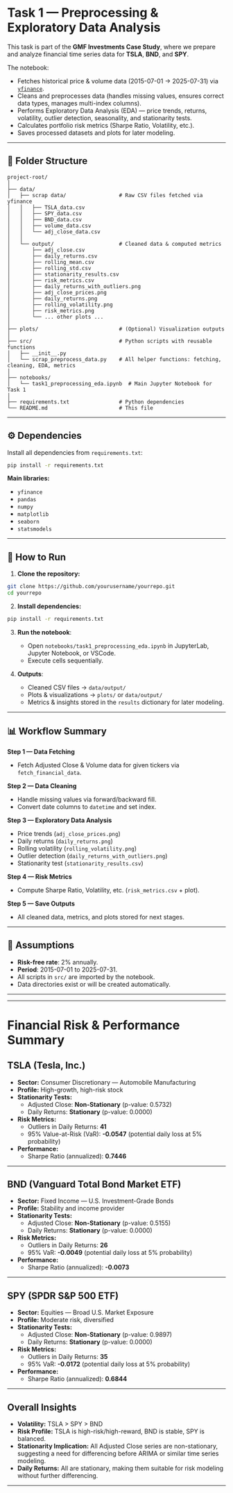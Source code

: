
# Task 1 — Preprocessing & Exploratory Data Analysis

This task is part of the **GMF Investments Case Study**, where we prepare and analyze financial time series data for **TSLA**, **BND**, and **SPY**.

The notebook:

* Fetches historical price & volume data (2015-07-01 → 2025-07-31) via [`yfinance`](https://pypi.org/project/yfinance/).
* Cleans and preprocesses data (handles missing values, ensures correct data types, manages multi-index columns).
* Performs Exploratory Data Analysis (EDA) — price trends, returns, volatility, outlier detection, seasonality, and stationarity tests.
* Calculates portfolio risk metrics (Sharpe Ratio, Volatility, etc.).
* Saves processed datasets and plots for later modeling.

---

## 📂 Folder Structure

```plaintext
project-root/
│
├── data/
│   ├── scrap data/                 # Raw CSV files fetched via yfinance
│   │   ├── TSLA_data.csv
│   │   ├── SPY_data.csv
│   │   ├── BND_data.csv
│   │   ├── volume_data.csv
│   │   └── adj_close_data.csv
│   │
│   └── output/                     # Cleaned data & computed metrics
│       ├── adj_close.csv
│       ├── daily_returns.csv
│       ├── rolling_mean.csv
│       ├── rolling_std.csv
│       ├── stationarity_results.csv
│       ├── risk_metrics.csv
│       ├── daily_returns_with_outliers.png
│       ├── adj_close_prices.png
│       ├── daily_returns.png
│       ├── rolling_volatility.png
│       ├── risk_metrics.png
│       └── ... other plots ...
│
├── plots/                          # (Optional) Visualization outputs
│
├── src/                            # Python scripts with reusable functions
│   ├── __init__.py
│   └── scrap_preprocess_data.py    # All helper functions: fetching, cleaning, EDA, metrics
│
├── notebooks/
│   └── task1_preprocessing_eda.ipynb  # Main Jupyter Notebook for Task 1
│
├── requirements.txt                # Python dependencies
└── README.md                       # This file
```

---

## ⚙️ Dependencies

Install all dependencies from `requirements.txt`:

```bash
pip install -r requirements.txt
```

**Main libraries:**

* `yfinance`
* `pandas`
* `numpy`
* `matplotlib`
* `seaborn`
* `statsmodels`

---

## 🚀 How to Run

1. **Clone the repository:**

```bash
git clone https://github.com/yourusername/yourrepo.git
cd yourrepo
```

2. **Install dependencies:**

```bash
pip install -r requirements.txt
```

3. **Run the notebook**:

   * Open `notebooks/task1_preprocessing_eda.ipynb` in JupyterLab, Jupyter Notebook, or VSCode.
   * Execute cells sequentially.

4. **Outputs**:

   * Cleaned CSV files → `data/output/`
   * Plots & visualizations → `plots/` or `data/output/`
   * Metrics & insights stored in the `results` dictionary for later modeling.

---

## 📊 Workflow Summary

**Step 1 — Data Fetching**

* Fetch Adjusted Close & Volume data for given tickers via `fetch_financial_data`.

**Step 2 — Data Cleaning**

* Handle missing values via forward/backward fill.
* Convert date columns to `datetime` and set index.

**Step 3 — Exploratory Data Analysis**

* Price trends (`adj_close_prices.png`)
* Daily returns (`daily_returns.png`)
* Rolling volatility (`rolling_volatility.png`)
* Outlier detection (`daily_returns_with_outliers.png`)
* Stationarity test (`stationarity_results.csv`)

**Step 4 — Risk Metrics**

* Compute Sharpe Ratio, Volatility, etc. (`risk_metrics.csv` + plot).

**Step 5 — Save Outputs**

* All cleaned data, metrics, and plots stored for next stages.

---

## 📌 Assumptions

* **Risk-free rate**: 2% annually.
* **Period**: 2015-07-01 to 2025-07-31.
* All scripts in `src/` are imported by the notebook.
* Data directories exist or will be created automatically.

---

---
# Financial Risk & Performance Summary

## TSLA (Tesla, Inc.)
- **Sector:** Consumer Discretionary — Automobile Manufacturing  
- **Profile:** High-growth, high-risk stock  
- **Stationarity Tests:**
  - Adjusted Close: **Non-Stationary** (p-value: 0.5732)
  - Daily Returns: **Stationary** (p-value: 0.0000)
- **Risk Metrics:**
  - Outliers in Daily Returns: **41**
  - 95% Value-at-Risk (VaR): **-0.0547** (potential daily loss at 5% probability)
- **Performance:**
  - Sharpe Ratio (annualized): **0.7446**

---

## BND (Vanguard Total Bond Market ETF)
- **Sector:** Fixed Income — U.S. Investment-Grade Bonds  
- **Profile:** Stability and income provider  
- **Stationarity Tests:**
  - Adjusted Close: **Non-Stationary** (p-value: 0.5155)
  - Daily Returns: **Stationary** (p-value: 0.0000)
- **Risk Metrics:**
  - Outliers in Daily Returns: **26**
  - 95% VaR: **-0.0049** (potential daily loss at 5% probability)
- **Performance:**
  - Sharpe Ratio (annualized): **-0.0073**

---

## SPY (SPDR S&P 500 ETF)
- **Sector:** Equities — Broad U.S. Market Exposure  
- **Profile:** Moderate risk, diversified  
- **Stationarity Tests:**
  - Adjusted Close: **Non-Stationary** (p-value: 0.9897)
  - Daily Returns: **Stationary** (p-value: 0.0000)
- **Risk Metrics:**
  - Outliers in Daily Returns: **35**
  - 95% VaR: **-0.0172** (potential daily loss at 5% probability)
- **Performance:**
  - Sharpe Ratio (annualized): **0.6844**

---

## Overall Insights
- **Volatility:** TSLA > SPY > BND  
- **Risk Profile:** TSLA is high-risk/high-reward, BND is stable, SPY is balanced.  
- **Stationarity Implication:** All Adjusted Close series are non-stationary, suggesting a need for differencing before ARIMA or similar time series modeling.  
- **Daily Returns:** All are stationary, making them suitable for risk modeling without further differencing.

---

